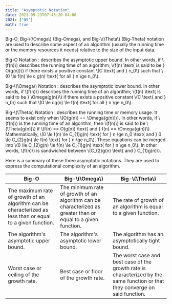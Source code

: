 ```yaml
---
title: "Asymptotic Notation"
date: 2021-09-23T07:45:20-04:00
2021: ["09"]
math: true
---
```

Big-O, Big-\\(\Omega\\) (Big-Omega), and Big-\\(\Theta\\) (Big-Theta) notation are used to describe some aspect of an algorithm (usually the running time or the memory resources it needs) relative to the size of the input data.
<!--more-->

Big-O Notation
: describes the asymptotic upper bound. In other words, if \\(f(n)\\) describes the running time of an algorithm; \\(f(n) \text{ is said to be } O(g(n))\\) if there exists a positive constant \\(C \text{ and } n_0\\) such that \\(0 \le f(n) \le c g(n) \text{ for all } n \ge n_0\\).

Big-\\(\Omega\\) Notation
: describes the asymptotic lower bound. In other words, if \\(f(n)\\) describes the running time of an algorithm; \\(f(n) \text{ is said to be } \Omega(g(n))\\) if there exists a positive constant \\(C \text{ and } n_0\\) such that \\(0 \le cg(n) \le f(n) \text{ for all } n \ge n_0\\).

Big-\\(\Theta\\) Notation
: describes the running time or memory usage. It seems to exist only when \\(O(g(n)) == \Omega(g(n))\\). In other words, if \\(f(n)\\) is the running time of an algorithm, then \\(f(n)\\) is said to be \\(\Theta(g(n))\\) if \\(f(n) == O(g(n)) \text{ and } f(n) == \Omega(g(n))\\). Mathematically, \\(0 \le f(n) \le C_{1}g(n) \text{ for } n \ge n_0 \text{ and } 0 \le C_{2}g(n) \le f(n) \text{ for } n \ge n_0\\). These equations can be merged into \\(0 \le C_{2}g(n) \le f(n) \le C_{1}g(n) \text{ for } n \ge n_0\\). In other words, \\(f(n)\\) is sandwiched between \\(C_{2}g(n) \text{ and } C_{1}g(n)\\).

Here is a summary of these three asymptotic notations. They are used to express the computational complexity of an algorithm.

| Big-O | Big-\\(\Omega\\) | Big-\\(\Theta\\) |
| ----- | ---------------- | ---------------- |
| The maximum rate of growth of an algorithm can be characterized as less than or equal to a given function. | The minimum rate of growth of an algorithm can be characterized as greater than or equal to a given function. | The rate of growth of an algorithm is equal to a given function. |
| The algorithm's asymptotic upper bound. | The algorithm's asymptotic lower bound. | The algorithm has an asymptotically tight bound. |
| Worst case or ceiling of the growth rate. | Best case or floor of the growth rate. | The worst case and best case of the growth rate is characterized by the same function or that they converge on said function. |

